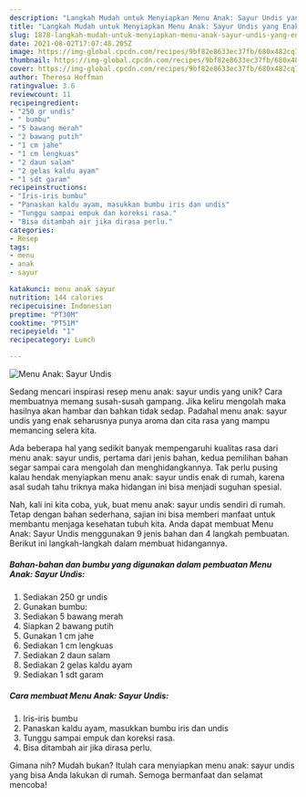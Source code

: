 ```yaml
---
description: "Langkah Mudah untuk Menyiapkan Menu Anak: Sayur Undis yang Enak Banget"
title: "Langkah Mudah untuk Menyiapkan Menu Anak: Sayur Undis yang Enak Banget"
slug: 1878-langkah-mudah-untuk-menyiapkan-menu-anak-sayur-undis-yang-enak-banget
date: 2021-08-02T17:07:48.205Z
image: https://img-global.cpcdn.com/recipes/9bf82e8633ec37fb/680x482cq70/menu-anak-sayur-undis-foto-resep-utama.jpg
thumbnail: https://img-global.cpcdn.com/recipes/9bf82e8633ec37fb/680x482cq70/menu-anak-sayur-undis-foto-resep-utama.jpg
cover: https://img-global.cpcdn.com/recipes/9bf82e8633ec37fb/680x482cq70/menu-anak-sayur-undis-foto-resep-utama.jpg
author: Theresa Hoffman
ratingvalue: 3.6
reviewcount: 11
recipeingredient:
- "250 gr undis"
- " bumbu"
- "5 bawang merah"
- "2 bawang putih"
- "1 cm jahe"
- "1 cm lengkuas"
- "2 daun salam"
- "2 gelas kaldu ayam"
- "1 sdt garam"
recipeinstructions:
- "Iris-iris bumbu"
- "Panaskan kaldu ayam, masukkan bumbu iris dan undis"
- "Tunggu sampai empuk dan koreksi rasa."
- "Bisa ditambah air jika dirasa perlu."
categories:
- Resep
tags:
- menu
- anak
- sayur

katakunci: menu anak sayur 
nutrition: 144 calories
recipecuisine: Indonesian
preptime: "PT30M"
cooktime: "PT51M"
recipeyield: "1"
recipecategory: Lunch

---
```



![Menu Anak: Sayur Undis](https://img-global.cpcdn.com/recipes/9bf82e8633ec37fb/680x482cq70/menu-anak-sayur-undis-foto-resep-utama.jpg)

Sedang mencari inspirasi resep menu anak: sayur undis yang unik? Cara membuatnya memang susah-susah gampang. Jika keliru mengolah maka hasilnya akan hambar dan bahkan tidak sedap. Padahal menu anak: sayur undis yang enak seharusnya punya aroma dan cita rasa yang mampu memancing selera kita.



Ada beberapa hal yang sedikit banyak mempengaruhi kualitas rasa dari menu anak: sayur undis, pertama dari jenis bahan, kedua pemilihan bahan segar sampai cara mengolah dan menghidangkannya. Tak perlu pusing kalau hendak menyiapkan menu anak: sayur undis enak di rumah, karena asal sudah tahu triknya maka hidangan ini bisa menjadi suguhan spesial.


Nah, kali ini kita coba, yuk, buat menu anak: sayur undis sendiri di rumah. Tetap dengan bahan sederhana, sajian ini bisa memberi manfaat untuk membantu menjaga kesehatan tubuh kita. Anda dapat membuat Menu Anak: Sayur Undis menggunakan 9 jenis bahan dan 4 langkah pembuatan. Berikut ini langkah-langkah dalam membuat hidangannya.

<!--inarticleads1-->

##### Bahan-bahan dan bumbu yang digunakan dalam pembuatan Menu Anak: Sayur Undis:

1. Sediakan 250 gr undis
1. Gunakan  bumbu:
1. Sediakan 5 bawang merah
1. Siapkan 2 bawang putih
1. Gunakan 1 cm jahe
1. Sediakan 1 cm lengkuas
1. Sediakan 2 daun salam
1. Sediakan 2 gelas kaldu ayam
1. Sediakan 1 sdt garam




<!--inarticleads2-->

##### Cara membuat Menu Anak: Sayur Undis:

1. Iris-iris bumbu
1. Panaskan kaldu ayam, masukkan bumbu iris dan undis
1. Tunggu sampai empuk dan koreksi rasa.
1. Bisa ditambah air jika dirasa perlu.




Gimana nih? Mudah bukan? Itulah cara menyiapkan menu anak: sayur undis yang bisa Anda lakukan di rumah. Semoga bermanfaat dan selamat mencoba!
